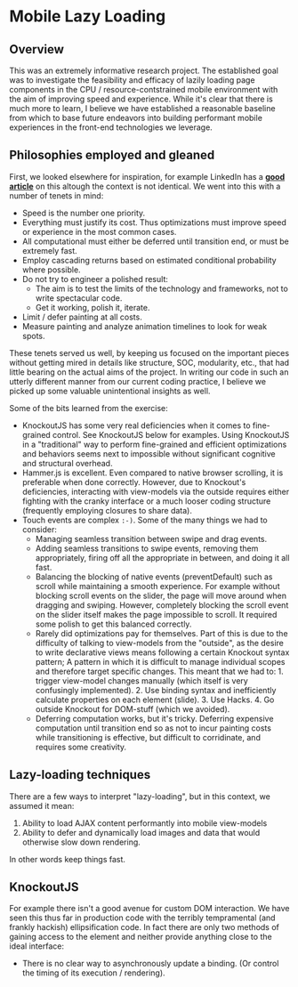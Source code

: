 # Mobile Lazy Loading

## Overview

This was an extremely informative research project. The established goal was to investigate the feasibility and efficacy of lazily loading page components in the CPU / resource-contstrained mobile environment with the aim of improving speed and experience.  While it's clear that there is much more to learn, I believe we have established a reasonable baseline from which to base future endeavors into building performant mobile experiences in the front-end technologies we leverage.

## Philosophies employed and gleaned

First, we looked elsewhere for inspiration, for example LinkedIn has a **[good article](http://engineering.linkedin.com/linkedin-ipad-5-techniques-smooth-infinite-scrolling-html5)** on this altough the context is not identical. We went into this with a number of tenets in mind:

- Speed is the number one priority.
- Everything must justify its cost.  Thus optimizations must improve speed or experience in the most common cases.
- All computational must either be deferred until transition end, or must be extremely fast.
- Employ cascading returns based on estimated conditional probability where possible.
- Do not try to engineer a polished result:
  - The aim is to test the limits of the technology and frameworks, not to write spectacular code.
  - Get it working, polish it, iterate.
- Limit / defer painting at all costs.
- Measure painting and analyze animation timelines to look for weak spots.

These tenets served us well, by keeping us focused on the important pieces without getting mired in details like structure, SOC, modularity, etc., that had little bearing on the actual aims of the project.  In writing our code in such an utterly different manner from our current coding practice, I believe we picked up some valuable unintentional insights as well.

Some of the bits learned from the exercise:

- KnockoutJS has some very real deficiencies when it comes to fine-grained control. See KnockoutJS below for examples. Using KnockoutJS in a "traditional" way to perform fine-grained and efficient optimizations and behaviors seems next to impossible without significant cognitive and structural overhead.
- Hammer.js is excellent. Even compared to native browser scrolling, it is preferable when done correctly.  However, due to Knockout's deficiencies, interacting with view-models via the outside requires either fighting with the cranky interface or a much looser coding structure (frequently employing closures to share data).
- Touch events are complex `:-)`. Some of the many things we had to consider:
    - Managing seamless transition between swipe and drag events.
    - Adding seamless transitions to swipe events, removing them appropriately, firing off all the appropriate in between, and doing it all fast.
    - Balancing the blocking of native events (preventDefault) such as scroll while maintaining a smooth experience.  For example without blocking scroll events on the slider, the page will move around when dragging and swiping. However, completely blocking the scroll event on the slider itself makes the page impossible to scroll.  It required some polish to get this balanced correctly.
    - Rarely did optimizations pay for themselves.  Part of this is due to the difficulty of talking to view-models from the "outside", as the desire to write declarative views means following a certain Knockout syntax pattern; A pattern in which it is difficult to manage individual scopes and therefore target specific changes. This meant that we had to: 1. trigger view-model changes manually (which itself is very confusingly implemented). 2. Use binding syntax and inefficiently calculate properties on each element (slide). 3. Use Hacks. 4. Go outside Knockout for DOM-stuff (which we avoided).
    - Deferring computation works, but it's tricky. Deferring expensive computation until transition end so as not to incur painting costs while transitioning is effective, but difficult to corridinate, and requires some creativity.

## Lazy-loading techniques

There are a few ways to interpret "lazy-loading", but in this context, we assumed it mean:

1. Ability to load AJAX content performantly into mobile view-models 
2. Ability to defer and dynamically load images and data that would otherwise slow down rendering.

In other words keep things fast.

## KnockoutJS

For example there isn't a good avenue for custom DOM interaction.  We have seen this thus far in production code with the terribly tempramental (and frankly hackish) ellipsification code. In fact there are only two methods of gaining access to the element and neither provide anything close to the ideal interface: 

- There is no clear way to asynchronously update a binding. (Or control the timing of its execution / rendering).